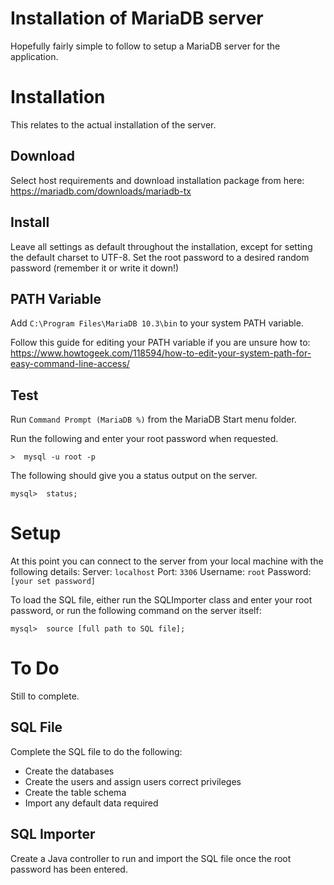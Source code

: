 ﻿# Installation of MariaDB server

Hopefully fairly simple to follow to setup a MariaDB server for the application.

# Installation
This relates to the actual installation of the server.

## Download

Select host requirements and download installation package from here:
https://mariadb.com/downloads/mariadb-tx

## Install

Leave all settings as default throughout the installation, except for setting the default charset to UTF-8. Set the root password to a desired random password (remember it or write it down!)

## PATH Variable

Add `C:\Program Files\MariaDB 10.3\bin` to your system PATH variable.

Follow this guide for editing your PATH variable if you are unsure how to: https://www.howtogeek.com/118594/how-to-edit-your-system-path-for-easy-command-line-access/

## Test

Run `Command Prompt (MariaDB %)` from the MariaDB Start menu folder. 

Run the following and enter your root password when requested.

    >  mysql -u root -p

The following should give you a status output on the server.

    mysql>  status;

# Setup
At this point you can connect to the server from your local machine with the following details:
Server: `localhost`
Port: `3306`
Username: `root`
Password: `[your set password]`

To load the SQL file, either run the SQLImporter class and enter your root password, or run the following command on the server itself:

    mysql>  source [full path to SQL file];

# To Do

Still to complete.

## SQL File

Complete the SQL file to do the following:

 - Create the databases
 - Create the users and assign users correct privileges
 - Create the table schema
 - Import any default data required

## SQL Importer

Create a Java controller to run and import the SQL file once the root password has been entered.
